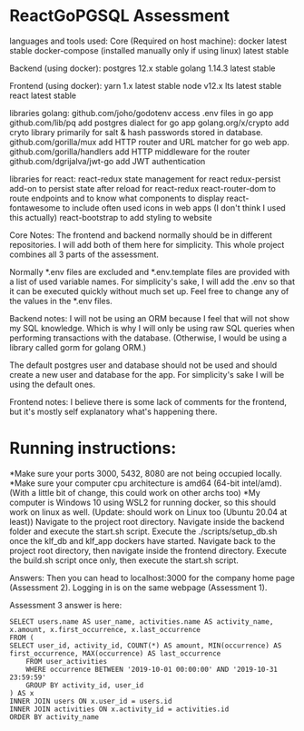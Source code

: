 # ReactGoPGSQL Assessment

languages and tools used: 
Core (Required on host machine):
docker latest stable
docker-compose (installed manually only if using linux) latest stable

Backend (using docker):
postgres 12.x stable
golang 1.14.3 latest stable

Frontend (using docker):
yarn 1.x latest stable
node v12.x lts latest stable
react latest stable

libraries golang:
github.com/joho/godotenv access .env files in go app
github.com/lib/pq add postgres dialect for go app
golang.org/x/crypto add cryto library primarily for salt & hash passwords stored in database.
github.com/gorilla/mux add HTTP router and URL matcher for go web app.
github.com/gorilla/handlers add HTTP middleware for the router
github.com/dgrijalva/jwt-go add JWT authentication 


libraries for react:
react-redux state management for react 
redux-persist add-on to persist state after reload for react-redux
react-router-dom to route endpoints and to know what components to display
react-fontawesome to include often used icons in web apps (I don't think I used this actually)
react-bootstrap to add styling to website

Core Notes:
The frontend and backend normally should be in different repositories.
I will add both of them here for simplicity.
This whole project combines all 3 parts of the assessment.

Normally *.env files are excluded and *.env.template files are provided with a list of used variable names.
For simplicity's sake, I will add the .env so that it can be executed quickly without much set up.
Feel free to change any of the values in the *.env files.


Backend notes:
I will not be using an ORM because I feel that will not show my SQL knowledge.
Which is why I will only be using raw SQL queries when performing transactions with the database.
(Otherwise, I would be using a library called gorm for golang ORM.)

The default postgres user and database should not be used and should create a new user and database for the app.
For simplicity's sake I will be using the default ones.

Frontend notes:
I believe there is some lack of comments for the frontend, but it's mostly self explanatory what's happening there.


# Running instructions:
*Make sure your ports 3000, 5432, 8080 are not being occupied locally.
*Make sure your computer cpu architecture is amd64 (64-bit intel/amd). (With a little bit of change, this could work on other archs too)
*My computer is Windows 10 using WSL2 for running docker, so this should work on linux as well. (Update: should work on Linux too (Ubuntu 20.04 at least))
Navigate to the project root directory.
Navigate inside the backend folder and execute the start.sh script.
Execute the ./scripts/setup_db.sh once the klf_db and klf_app dockers have started.
Navigate back to the project root directory, then navigate inside the frontend directory.
Execute the build.sh script once only, then execute the start.sh script.

Answers:
Then you can head to localhost:3000 for the company home page (Assessment 2).
Logging in is on the same webpage (Assessment 1).

Assessment 3 answer is here:

	SELECT users.name AS user_name, activities.name AS activity_name, x.amount, x.first_occurrence, x.last_occurrence
	FROM (
	SELECT user_id, activity_id, COUNT(*) AS amount, MIN(occurrence) AS first_occurrence, MAX(occurrence) AS last_occurrence
		FROM user_activities
		WHERE occurrence BETWEEN '2019-10-01 00:00:00' AND '2019-10-31 23:59:59'
		GROUP BY activity_id, user_id
	) AS x
	INNER JOIN users ON x.user_id = users.id
	INNER JOIN activities ON x.activity_id = activities.id
	ORDER BY activity_name


